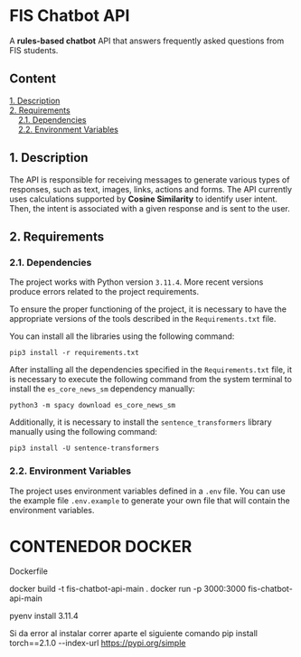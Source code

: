 # FIS Chatbot API

A **rules-based chatbot** API that answers frequently asked questions from FIS students.

## Content
[1. Description](#1-description)  
[2. Requirements](#2-requirements)  
&nbsp;&nbsp;&nbsp;&nbsp;[2.1. Dependencies](#21-dependencies)  
&nbsp;&nbsp;&nbsp;&nbsp;[2.2. Environment Variables](#22-environment-variables)

## 1. Description

The API is responsible for receiving messages to generate various types of responses, such as text, images, links, 
actions and forms. The API currently uses calculations supported by **Cosine Similarity** to identify user intent.
Then, the intent is associated with a given response and is sent to the user.

## 2. Requirements

### 2.1. Dependencies

The project works with Python version ``3.11.4``. More recent versions produce errors related to the 
project requirements.

To ensure the proper functioning of the project, it is necessary to have the appropriate versions of the 
tools described in the ``Requirements.txt`` file. 

You can install all the libraries using the following command:

``pip3 install -r requirements.txt``

After installing all the dependencies specified in the ``Requirements.txt`` file, 
it is necessary to execute the following command from the system terminal 
to install the ``es_core_news_sm`` dependency manually:

``python3 -m spacy download es_core_news_sm``

Additionally, it is necessary to install the ``sentence_transformers`` library 
manually using the following command:

``pip3 install -U sentence-transformers``

### 2.2. Environment Variables

The project uses environment variables defined in a ``.env`` file. 
You can use the example file ``.env.example`` to generate your own file that will contain the environment variables.



# CONTENEDOR DOCKER
Dockerfile

docker build -t fis-chatbot-api-main .
docker run -p 3000:3000 fis-chatbot-api-main


pyenv install 3.11.4

Si da error al instalar correr aparte el siguiente comando
pip install torch==2.1.0 --index-url https://pypi.org/simple
